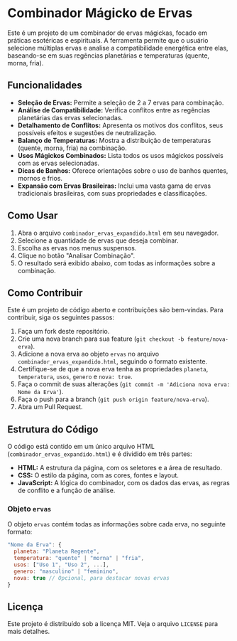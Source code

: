 # Combinador Mágicko de Ervas

Este é um projeto de um combinador de ervas mágickas, focado em práticas esotéricas e espirituais. A ferramenta permite que o usuário selecione múltiplas ervas e analise a compatibilidade energética entre elas, baseando-se em suas regências planetárias e temperaturas (quente, morna, fria).

## Funcionalidades

- **Seleção de Ervas:** Permite a seleção de 2 a 7 ervas para combinação.
- **Análise de Compatibilidade:** Verifica conflitos entre as regências planetárias das ervas selecionadas.
- **Detalhamento de Conflitos:** Apresenta os motivos dos conflitos, seus possíveis efeitos e sugestões de neutralização.
- **Balanço de Temperaturas:** Mostra a distribuição de temperaturas (quente, morna, fria) na combinação.
- **Usos Mágickos Combinados:** Lista todos os usos mágickos possíveis com as ervas selecionadas.
- **Dicas de Banhos:** Oferece orientações sobre o uso de banhos quentes, mornos e frios.
- **Expansão com Ervas Brasileiras:** Inclui uma vasta gama de ervas tradicionais brasileiras, com suas propriedades e classificações.

## Como Usar

1. Abra o arquivo `combinador_ervas_expandido.html` em seu navegador.
2. Selecione a quantidade de ervas que deseja combinar.
3. Escolha as ervas nos menus suspensos.
4. Clique no botão "Analisar Combinação".
5. O resultado será exibido abaixo, com todas as informações sobre a combinação.

## Como Contribuir

Este é um projeto de código aberto e contribuições são bem-vindas. Para contribuir, siga os seguintes passos:

1. Faça um fork deste repositório.
2. Crie uma nova branch para sua feature (`git checkout -b feature/nova-erva`).
3. Adicione a nova erva ao objeto `ervas` no arquivo `combinador_ervas_expandido.html`, seguindo o formato existente.
4. Certifique-se de que a nova erva tenha as propriedades `planeta`, `temperatura`, `usos`, `genero` e `nova: true`.
5. Faça o commit de suas alterações (`git commit -m 'Adiciona nova erva: Nome da Erva'`).
6. Faça o push para a branch (`git push origin feature/nova-erva`).
7. Abra um Pull Request.

## Estrutura do Código

O código está contido em um único arquivo HTML (`combinador_ervas_expandido.html`) e é dividido em três partes:

- **HTML:** A estrutura da página, com os seletores e a área de resultado.
- **CSS:** O estilo da página, com as cores, fontes e layout.
- **JavaScript:** A lógica do combinador, com os dados das ervas, as regras de conflito e a função de análise.

### Objeto `ervas`

O objeto `ervas` contém todas as informações sobre cada erva, no seguinte formato:

```javascript
"Nome da Erva": {
  planeta: "Planeta Regente",
  temperatura: "quente" | "morna" | "fria",
  usos: ["Uso 1", "Uso 2", ...],
  genero: "masculino" | "feminino",
  nova: true // Opcional, para destacar novas ervas
}
```

## Licença

Este projeto é distribuído sob a licença MIT. Veja o arquivo `LICENSE` para mais detalhes.

